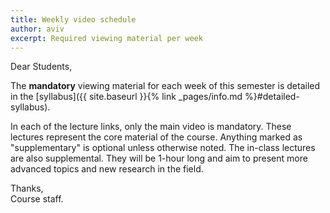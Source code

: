 ```yaml
---
title: Weekly video schedule
author: aviv
excerpt: Required viewing material per week
---
```


Dear Students,

The **mandatory** viewing material for each week of this semester is detailed
in the [syllabus]({{ site.baseurl }}{% link _pages/info.md
%}#detailed-syllabus).

In each of the lecture links, only the main video is mandatory.
These lectures represent the core material of the course.
Anything marked as "supplementary" is optional unless otherwise noted.
The in-class lectures are also supplemental. They will be 1-hour long and aim to
present more advanced topics and new research in the field.

Thanks,  
Course staff.

